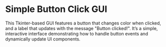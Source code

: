 # Simple Button Click GUI
This Tkinter-based GUI features a button that changes color when clicked, and a label that updates with the message "Button clicked!". It’s a simple, interactive interface demonstrating how to handle button events and dynamically update UI components.
